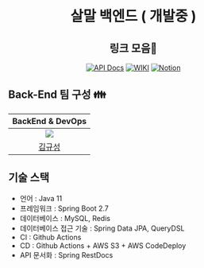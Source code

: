 <div align=center>

<h1> 살말 백엔드 ( 개발중 ) </h1>

## 링크 모음📌 

[![API Docs](http://img.shields.io/badge/-API%20Docs-important?style=flat&logo=dev.to&logoColor=white&link=http://3.38.192.126/docs/)](http://3.38.192.126/docs/)
[![WIKI](http://img.shields.io/badge/-GitHub%20WiKi-395FC1?style=flat&logo=GitHub&logoColor=white&link=https://github.com/Sal-Mal/salmal-be/wiki)](https://github.com/Sal-Mal/salmal-be/wiki)
[![Notion](http://img.shields.io/badge/-Notion-81B441?style=flat&logo=Pinboard&logoColor=white&link=https://honorable-overcoat-a54.notion.site/0e119f2539aa482e8b6aa1cdeb77c57e?pvs=4)](https://honorable-overcoat-a54.notion.site/0e119f2539aa482e8b6aa1cdeb77c57e?pvs=4)

</div>


## Back-End 팀 구성 👪

|               BackEnd & DevOps               | 
|:--------------------------------------------:|
| ![](https://github.com/pia2011.png?size=200) |
|   [김규성](https://github.com/pia2011)   | 



## 기술 스택

- 언어 : Java 11
- 프레임워크 : Spring Boot 2.7
- 데이터베이스 : MySQL, Redis
- 데이터베이스 접근 기술 : Spring Data JPA, QueryDSL
- CI : Github Actions
- CD : Github Actions + AWS S3 + AWS CodeDeploy
- API 문서화 : Spring RestDocs